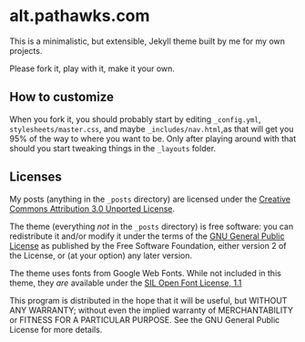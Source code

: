 alt.pathawks.com
================

This is a minimalistic, but extensible, Jekyll theme built by me for my own projects.

Please fork it, play with it, make it your own.

How to customize
----------------

When you fork it, you should probably start by editing `_config.yml`, `stylesheets/master.css`, and maybe `_includes/nav.html`,as that will get you 95% of the way to where you want to be. Only after playing around with that should you start tweaking things in the `_layouts` folder.

Licenses
--------

My posts (anything in the `_posts` directory) are licensed under the [Creative Commons Attribution 3.0 Unported License](http://creativecommons.org/licenses/by/3.0/).

The theme (everything _not_ in the `_posts` directory) is free software: you can redistribute it and/or modify it under the terms of the [GNU General Public License](http://www.gnu.org/licenses/gpl-2.0.html) as published by the Free Software Foundation, either version 2 of the License, or (at your option) any later version.

The theme uses fonts from Google Web Fonts. While not included in this theme, they _are_ available under the [SIL Open Font License, 1.1](http://scripts.sil.org/OFL)

This program is distributed in the hope that it will be useful, but WITHOUT ANY WARRANTY; without even the implied warranty of MERCHANTABILITY or FITNESS FOR A PARTICULAR PURPOSE.  See the GNU General Public License for more details.